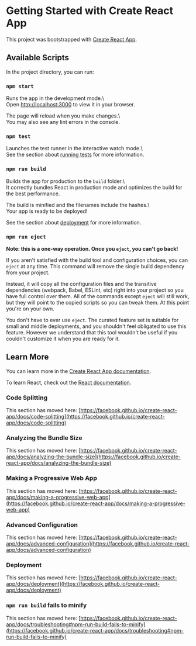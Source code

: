 # Getting Started with Create React App  

This project was bootstrapped with [Create React App](https://github.com/facebook/create-react-app).  

## Available Scripts  
 
In the project directory, you can run:    

### `npm start`  

Runs the app in the development mode.\  
Open [http://localhost:3000](http://localhost:3000) to view it in your browser.  

The page will reload when you make changes.\  
You may also see any lint errors in the console.  

### `npm test`  

Launches the test runner in the interactive watch mode.\  
See the section about [running tests](https://facebook.github.io/create-react-app/docs/running-tests) for more information.  
  
### `npm run build`  

Builds the app for production to the `build` folder.\  
It correctly bundles React in production mode and optimizes the build for the best performance.  

The build is minified and the filenames include the hashes.\    
Your app is ready to be deployed!    

See the section about [deployment](https://facebook.github.io/create-react-app/docs/deployment) for more information.  

### `npm run eject`  

**Note: this is a one-way operation. Once you `eject`, you can't go back!**  

If you aren't satisfied with the build tool and configuration choices, you can `eject` at any time. This command will remove the single build dependency from your project.  

Instead, it will copy all the configuration files and the transitive dependencies (webpack, Babel, ESLint, etc) right into your project so you have full control over them. All of the commands except `eject` will still work, but they will point to the copied scripts so you can tweak them. At this point you're on your own.  

You don't have to ever use `eject`. The curated feature set is suitable for small and middle deployments, and you shouldn't feel obligated to use this feature. However we understand that this tool wouldn't be useful if you couldn't customize it when you are ready for it.

## Learn More  

You can learn more in the [Create React App documentation](https://facebook.github.io/create-react-app/docs/getting-started).  

To learn React, check out the [React documentation](https://reactjs.org/).  

### Code Splitting  

This section has moved here: [https://facebook.github.io/create-react-app/docs/code-splitting](https://facebook.github.io/create-react-app/docs/code-splitting)  
  
### Analyzing the Bundle Size  
  
This section has moved here: [https://facebook.github.io/create-react-app/docs/analyzing-the-bundle-size](https://facebook.github.io/create-react-app/docs/analyzing-the-bundle-size)  

### Making a Progressive Web App  

This section has moved here: [https://facebook.github.io/create-react-app/docs/making-a-progressive-web-app](https://facebook.github.io/create-react-app/docs/making-a-progressive-web-app)  

### Advanced Configuration  

This section has moved here: [https://facebook.github.io/create-react-app/docs/advanced-configuration](https://facebook.github.io/create-react-app/docs/advanced-configuration)  

### Deployment  

This section has moved here: [https://facebook.github.io/create-react-app/docs/deployment](https://facebook.github.io/create-react-app/docs/deployment)  

### `npm run build` fails to minify  

This section has moved here: [https://facebook.github.io/create-react-app/docs/troubleshooting#npm-run-build-fails-to-minify](https://facebook.github.io/create-react-app/docs/troubleshooting#npm-run-build-fails-to-minify)  
 
 
